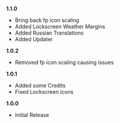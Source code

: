 **1.1.0**
- Bring back fp icon scaling
- Added Lockscreen Weather Margins
- Added Russian Translations
- Added Updater

**1.0.2**
- Removed fp icon scaling causing issues

**1.0.1**
- Added some Credits
- Fixed Lockscreen icons


**1.0.0**
- Initial Release  